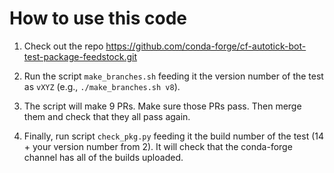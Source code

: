 # How to use this code

1. Check out the repo https://github.com/conda-forge/cf-autotick-bot-test-package-feedstock.git

2. Run the script `make_branches.sh` feeding it the version number of the test as `vXYZ`
   (e.g., `./make_branches.sh v8`).

3. The script will make 9 PRs. Make sure those PRs pass. Then merge them and check
   that they all pass again.

4. Finally, run script `check_pkg.py` feeding it the build number of the test
   (14 + your version number from 2). It will check that the conda-forge channel has
   all of the builds uploaded.
